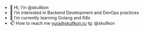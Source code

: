 - 👋 Hi, I’m @skullkon
- 👀 I’m interested in Backend Development and DevOps practices
- 🌱 I’m currently learning Golang and K8s
- 📫 How to reach me yura@skullkon.ru tg: @skullkon

<!---
skullkon/skullkon is a ✨ special ✨ repository because its `README.md` (this file) appears on your GitHub profile.
You can click the Preview link to take a look at your changes.
--->
